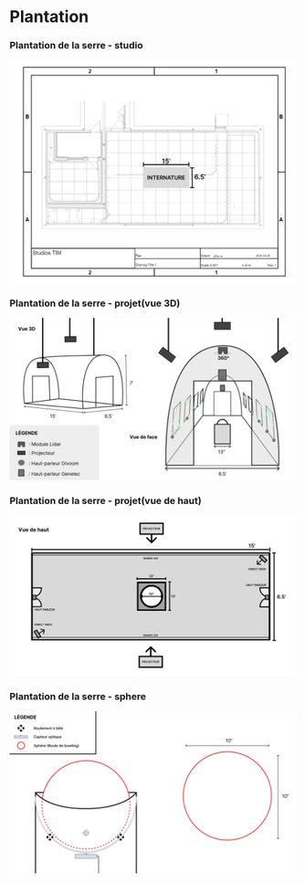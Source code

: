 # Plantation
### Plantation de la serre - studio
![Plantation_serre_studio](plantation_studio.jpg)
### Plantation de la serre - projet(vue 3D)
![Plantation serre](plantation_serre_3d.jpg)
### Plantation de la serre - projet(vue de haut)
![Plantation serre haut](plantation_serre_haut.jpg)
### Plantation de la serre - sphere
![Plantation sphere](plantation_sphere.png)

